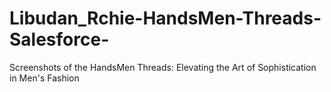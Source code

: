 # Libudan_Rchie-HandsMen-Threads-Salesforce-
Screenshots of the HandsMen Threads: Elevating the Art of Sophistication in Men's Fashion
